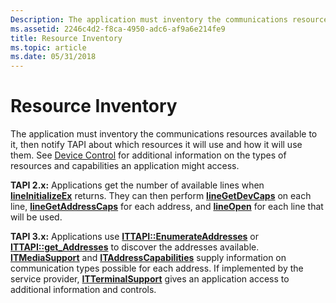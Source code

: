 ```yaml
---
Description: The application must inventory the communications resources available to it, then notify TAPI about which resources it will use and how it will use them.
ms.assetid: 2246c4d2-f8ca-4950-adc6-af9a6e214fe9
title: Resource Inventory
ms.topic: article
ms.date: 05/31/2018
---
```


# Resource Inventory

The application must inventory the communications resources available to it, then notify TAPI about which resources it will use and how it will use them. See [Device Control](device-control.md) for additional information on the types of resources and capabilities an application might access.

**TAPI 2.x:** Applications get the number of available lines when [**lineInitializeEx**](/windows/win32/api/tapi/nf-tapi-lineinitializeexa) returns. They can then perform [**lineGetDevCaps**](/windows/win32/api/tapi/nf-tapi-linegetdevcaps) on each line, [**lineGetAddressCaps**](/windows/win32/api/tapi/nf-tapi-linegetaddresscaps) for each address, and [**lineOpen**](/windows/win32/api/tapi/nf-tapi-lineopen) for each line that will be used.

**TAPI 3.x:** Applications use [**ITTAPI::EnumerateAddresses**](/windows/desktop/api/tapi3if/nf-tapi3if-ittapi-enumerateaddresses) or [**ITTAPI::get\_Addresses**](/windows/desktop/api/tapi3if/nf-tapi3if-ittapi-get_addresses) to discover the addresses available. [**ITMediaSupport**](/windows/desktop/api/tapi3if/nn-tapi3if-itmediasupport) and [**ITAddressCapabilities**](/windows/desktop/api/tapi3if/nn-tapi3if-itaddresscapabilities) supply information on communication types possible for each address. If implemented by the service provider, [**ITTerminalSupport**](/windows/win32/api/tapi3if/nn-tapi3if-itterminalsupport) gives an application access to additional information and controls.

 

 